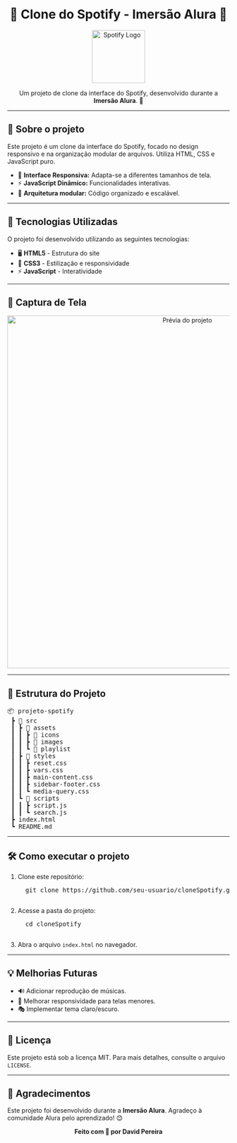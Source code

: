 
 <h1 align="center">🎵 Clone do Spotify - Imersão Alura 🎵</h1>

<p align="center">
  <img src="https://upload.wikimedia.org/wikipedia/commons/1/19/Spotify_logo_without_text.svg" width="120" alt="Spotify Logo">
</p>

<p align="center">
  Um projeto de clone da interface do Spotify, desenvolvido durante a <strong>Imersão Alura</strong>. 🚀
</p>

---

<h2>📌 Sobre o projeto</h2>

<p>Este projeto é um clone da interface do Spotify, focado no design responsivo e na organização modular de arquivos. Utiliza HTML, CSS e JavaScript puro.</p>

<ul>
  <li>🎨 <strong>Interface Responsiva:</strong> Adapta-se a diferentes tamanhos de tela.</li>
  <li>⚡ <strong>JavaScript Dinâmico:</strong> Funcionalidades interativas.</li>
  <li>📁 <strong>Arquitetura modular:</strong> Código organizado e escalável.</li>
</ul>

---

<h2>🚀 Tecnologias Utilizadas</h2>

<p>O projeto foi desenvolvido utilizando as seguintes tecnologias:</p>

<ul>
  <li>🖥️ <strong>HTML5</strong> - Estrutura do site</li>
  <li>🎨 <strong>CSS3</strong> - Estilização e responsividade</li>
  <li>⚡ <strong>JavaScript</strong> - Interatividade</li>
</ul>

---

<h2>📸 Captura de Tela</h2>

<p align="center">
  <img src="https://github.com/user-attachments/assets/25323cce-f3d5-4b58-9d98-c59588ea28bf" width="800" alt="Prévia do projeto">
</p>

---

<h2>📂 Estrutura do Projeto</h2>

<pre>
📦 projeto-spotify
 ┣ 📂 src
 ┃ ┣ 📂 assets
 ┃ ┃ ┣ 📂 icons
 ┃ ┃ ┣ 📂 images
 ┃ ┃ ┗ 📂 playlist
 ┃ ┣ 📂 styles
 ┃ ┃ ┣ reset.css
 ┃ ┃ ┣ vars.css
 ┃ ┃ ┣ main-content.css
 ┃ ┃ ┣ sidebar-footer.css
 ┃ ┃ ┗ media-query.css
 ┃ ┗ 📂 scripts
 ┃ ┃ ┣ script.js
 ┃ ┃ ┗ search.js
 ┣ index.html
 ┗ README.md
</pre>

---

<h2>🛠️ Como executar o projeto</h2>

<ol>
  <li>Clone este repositório:</li>

  <pre>
  git clone https://github.com/seu-usuario/cloneSpotify.git
  </pre>

  <li>Acesse a pasta do projeto:</li>

  <pre>
  cd cloneSpotify
  </pre>

  <li>Abra o arquivo <code>index.html</code> no navegador.</li>
</ol>

---

<h2>💡 Melhorias Futuras</h2>

<ul>
  <li>🔊 Adicionar reprodução de músicas.</li>
  <li>📱 Melhorar responsividade para telas menores.</li>
  <li>🎭 Implementar tema claro/escuro.</li>
</ul>

---

<h2>📜 Licença</h2>

<p>Este projeto está sob a licença MIT. Para mais detalhes, consulte o arquivo <code>LICENSE</code>.</p>

---

<h2>💙 Agradecimentos</h2>

<p>Este projeto foi desenvolvido durante a <strong>Imersão Alura</strong>. Agradeço à comunidade Alura pelo aprendizado! 😊</p>

<p align="center">
  <strong>Feito com 💙 por David Pereira</strong>
</p>
